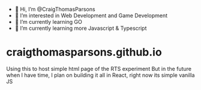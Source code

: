 - 👋 Hi, I’m @CraigThomasParsons
- 👀 I’m interested in Web Development and Game Development
- 🌱 I’m currently learning GO
- 🌱 I’m currently learning more Javascript & Typescript

# craigthomasparsons.github.io
Using this to host simple html page of the RTS experiment
But in the future when I have time, I plan on building it all
in React, right now its simple vanilla JS
